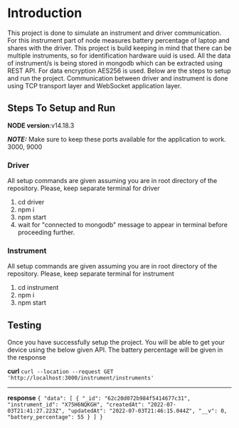 # Introduction

This project is done to simulate an instrument and driver communication. For this instrument part of node measures battery percentage of laptop and shares with the driver. This project is build keeping in mind that there can be multiple instruments, so for identification hardware uuid is used. All the data of instrument/s is being stored in mongodb which can be extracted using REST API. For data encryption AES256 is used. Below are the steps to setup and run the project. Communication between driver and instrument is done using TCP transport layer and WebSocket application layer.

## Steps To Setup and Run

**NODE version**:v14.18.3

**_NOTE:_** Make sure to keep these ports available for the application to work. 3000, 9000

### Driver

All setup commands are given assuming you are in root directory of the repository. Please, keep separate terminal for driver

1. cd driver
2. npm i
3. npm start
4. wait for "connected to mongodb" message to appear in terminal before proceeding further.

### Instrument

All setup commands are given assuming you are in root directory of the repository. Please, keep separate terminal for instrument

1. cd instrument
2. npm i
3. npm start

## Testing

Once you have successfully setup the project. You will be able to get your device using the below given API. The battery percentage will be given in the response

**curl**
`curl --location --request GET 'http://localhost:3000/instrument/instruments'`

---

**response**
`{
    "data": [
        {
            "_id": "62c20d072b984f5414677c31",
            "instrument_id": "X75H6NQKGH",
            "createdAt": "2022-07-03T21:41:27.223Z",
            "updatedAt": "2022-07-03T21:46:15.044Z",
            "__v": 0,
            "battery_percentage": 55
        }
    ]
}`
